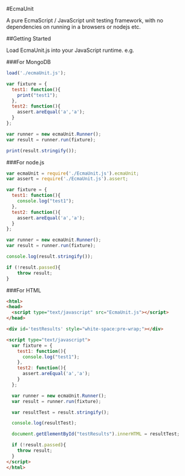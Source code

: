 #EcmaUnit

A pure EcmaScript / JavaScript unit testing framework, with no dependencies on running in a browsers or nodejs etc.

##Getting Started

Load EcmaUnit.js into your JavaScript runtime. e.g.

###For MongoDB
```javascript
load('./ecmaUnit.js');

var fixture = {
  test1: function(){
    print("test1");
  },
  test2: function(){
    assert.areEqual('a','a');
  }
};

var runner = new ecmaUnit.Runner();
var result = runner.run(fixture);

print(result.stringify());
```

###For node.js
```javascript
var ecmaUnit = require('./EcmaUnit.js').ecmaUnit;
var assert = require('./EcmaUnit.js').assert;

var fixture = {
  test1: function(){
    console.log("test1");
  },
  test2: function(){
    assert.areEqual('a','a');
  }
};

var runner = new ecmaUnit.Runner();
var result = runner.run(fixture);

console.log(result.stringify());

if (!result.passed){
	throw result;
}
```

###For HTML

```HTML
<html>
<head>
  <script type="text/javascript" src="EcmaUnit.js"></script>
</head>

<div id='testResults' style="white-space:pre-wrap;"></div>

<script type="text/javascript">
  var fixture = {
    test1: function(){
      console.log("test1");
    },
    test2: function(){
      assert.areEqual('a','a');
    }
  };

  var runner = new ecmaUnit.Runner();
  var result = runner.run(fixture);

  var resultTest = result.stringify();

  console.log(resultTest);

  document.getElementById("testResults").innerHTML = resultTest;

  if (!result.passed){
    throw result;
  }  
</script>
</html>
```
